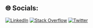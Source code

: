
## 🌐 Socials:
[![LinkedIn](https://img.shields.io/badge/LinkedIn-%230077B5.svg?logo=linkedin&logoColor=white)](https://linkedin.com/in/serhat-aksakal) [![Stack Overflow](https://img.shields.io/badge/-Stackoverflow-FE7A16?logo=stack-overflow&logoColor=white)](https://stackoverflow.com/users/11993139) [![Twitter](https://img.shields.io/badge/Twitter-%231DA1F2.svg?logo=Twitter&logoColor=white)](https://twitter.com/serhataksakall) 
